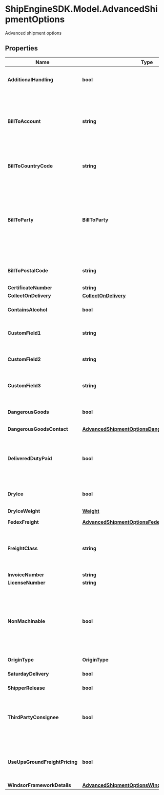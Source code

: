 # ShipEngineSDK.Model.AdvancedShipmentOptions
Advanced shipment options

## Properties

Name | Type | Description | Notes
------------ | ------------- | ------------- | -------------
**AdditionalHandling** | **bool** | Indicate to the carrier that this shipment requires additional handling.  | [optional] 
**BillToAccount** | **string** | This field is used to [bill shipping costs to a third party](https://www.shipengine.com/docs/shipping/bill-to-third-party/).  This field must be used in conjunction with the &#x60;bill_to_country_code&#x60;, &#x60;bill_to_party&#x60;, and &#x60;bill_to_postal_code&#x60; fields.  | [optional] 
**BillToCountryCode** | **string** | The two-letter [ISO 3166-1 country code](https://en.wikipedia.org/wiki/ISO_3166-1) of the third-party that is responsible for shipping costs.  | [optional] 
**BillToParty** | **BillToParty** | Indicates whether to bill shipping costs to the recipient or to a third-party.  When billing to a third-party, the &#x60;bill_to_account&#x60;, &#x60;bill_to_country_code&#x60;, and &#x60;bill_to_postal_code&#x60; fields must also be set.  | [optional] 
**BillToPostalCode** | **string** | The postal code of the third-party that is responsible for shipping costs.  | [optional] 
**CertificateNumber** | **string** | certificate number. | [optional] 
**CollectOnDelivery** | [**CollectOnDelivery**](CollectOnDelivery.md) |  | [optional] 
**ContainsAlcohol** | **bool** | Indicates that the shipment contains alcohol. | [optional] [default to false]
**CustomField1** | **string** | An arbitrary field that can be used to store information about the shipment.  | [optional] 
**CustomField2** | **string** | An arbitrary field that can be used to store information about the shipment.  | [optional] 
**CustomField3** | **string** | An arbitrary field that can be used to store information about the shipment.  | [optional] 
**DangerousGoods** | **bool** | Indicates if the Dangerous goods are present in the shipment | [optional] [default to false]
**DangerousGoodsContact** | [**AdvancedShipmentOptionsDangerousGoodsContact**](AdvancedShipmentOptionsDangerousGoodsContact.md) |  | [optional] 
**DeliveredDutyPaid** | **bool** | Indicates that the shipper is paying the international delivery duties for this shipment.  This option is supported by UPS, FedEx, and DHL Express.  | [optional] [default to false]
**DryIce** | **bool** | Indicates if the shipment contain dry ice | [optional] [default to false]
**DryIceWeight** | [**Weight**](Weight.md) | The weight of the dry ice in the shipment | [optional] 
**FedexFreight** | [**AdvancedShipmentOptionsFedexFreight**](AdvancedShipmentOptionsFedexFreight.md) |  | [optional] 
**FreightClass** | **string** | The National Motor Freight Traffic Association [freight class](http://www.nmfta.org/pages/nmfc?AspxAutoDetectCookieSupport&#x3D;1), such as \&quot;77.5\&quot;, \&quot;110\&quot;, or \&quot;250\&quot;.  | [optional] 
**InvoiceNumber** | **string** | invoice number. | [optional] 
**LicenseNumber** | **string** | license number. | [optional] 
**NonMachinable** | **bool** | Indicates that the package cannot be processed automatically because it is too large or irregularly shaped. This is primarily for USPS shipments.  See [Section 1.2 of the USPS parcel standards](https://pe.usps.com/text/dmm300/101.htm#ep1047495) for details.  | [optional] [default to false]
**OriginType** | **OriginType** |  | [optional] 
**SaturdayDelivery** | **bool** | Enables Saturday delivery, if supported by the carrier. | [optional] [default to false]
**ShipperRelease** | **bool** |  | [optional] 
**ThirdPartyConsignee** | **bool** | Third Party Consignee option is a value-added service that allows the shipper to supply goods without commercial invoices being attached | [optional] [default to false]
**UseUpsGroundFreightPricing** | **bool** | Whether to use [UPS Ground Freight pricing](https://www.shipengine.com/docs/shipping/ups-ground-freight/).  If enabled, then a &#x60;freight_class&#x60; must also be specified.  | [optional] 
**WindsorFrameworkDetails** | [**AdvancedShipmentOptionsWindsorFrameworkDetails**](AdvancedShipmentOptionsWindsorFrameworkDetails.md) |  | [optional] 

